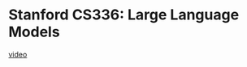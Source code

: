 # Stanford CS336: Large Language Models

[video](https://www.youtube.com/watch?v=msHyYioAyNE&list=PLZ959LONyLHz6W_4zcgkGXXNin7nSRnXO)

